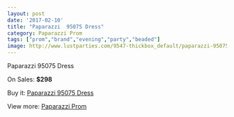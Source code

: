 ```yaml
---
layout: post
date: '2017-02-10'
title: "Paparazzi  95075 Dress"
category: Paparazzi Prom
tags: ["prom","brand","evening","party","beaded"]
image: http://www.lustparties.com/9547-thickbox_default/paparazzi-95075-dress.jpg
---
```

Paparazzi  95075 Dress

On Sales: **$298**
<a href="https://www.lustparties.com/en/paparazzi-prom/3316-paparazzi-95075-dress.html"><amp-img layout="responsive" width="600" height="600" src="//www.lustparties.com/9547-thickbox_default/paparazzi-95075-dress.jpg" alt="Paparazzi  95075 Dress 0" /></a>
<a href="https://www.lustparties.com/en/paparazzi-prom/3316-paparazzi-95075-dress.html"><amp-img layout="responsive" width="600" height="600" src="//www.lustparties.com/9548-thickbox_default/paparazzi-95075-dress.jpg" alt="Paparazzi  95075 Dress 1" /></a>
<a href="https://www.lustparties.com/en/paparazzi-prom/3316-paparazzi-95075-dress.html"><amp-img layout="responsive" width="600" height="600" src="//www.lustparties.com/9549-thickbox_default/paparazzi-95075-dress.jpg" alt="Paparazzi  95075 Dress 2" /></a>
<a href="https://www.lustparties.com/en/paparazzi-prom/3316-paparazzi-95075-dress.html"><amp-img layout="responsive" width="600" height="600" src="//www.lustparties.com/9550-thickbox_default/paparazzi-95075-dress.jpg" alt="Paparazzi  95075 Dress 3" /></a>

Buy it: [Paparazzi  95075 Dress](https://www.lustparties.com/en/paparazzi-prom/3316-paparazzi-95075-dress.html "Paparazzi  95075 Dress")

View more: [Paparazzi Prom](https://www.lustparties.com/en/10-paparazzi-prom "Paparazzi Prom")